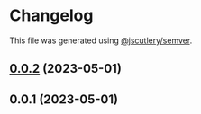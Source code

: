 # Changelog

This file was generated using [@jscutlery/semver](https://github.com/jscutlery/semver).

## [0.0.2](https://github.com/noah-hein/pintle/compare/v0.0.1...v0.0.2) (2023-05-01)



## 0.0.1 (2023-05-01)
